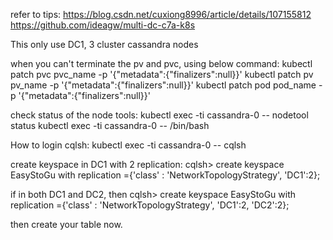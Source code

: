 refer to tips:
https://blog.csdn.net/cuxiong8996/article/details/107155812
https://github.com/ideagw/multi-dc-c7a-k8s

This only use DC1, 3 cluster cassandra nodes

when you can't terminate the pv and pvc, using below command:
kubectl patch pvc pvc_name -p '{"metadata":{"finalizers":null}}'
kubectl patch pv pv_name -p '{"metadata":{"finalizers":null}}'
kubectl patch pod pod_name -p '{"metadata":{"finalizers":null}}'

check status of the node tools:
kubectl exec -ti cassandra-0 -- nodetool status
kubectl exec -ti cassandra-0 -- /bin/bash

How to login cqlsh:
kubectl exec -ti cassandra-0 -- cqlsh

create keyspace in DC1 with 2 replication:
cqlsh> create keyspace EasyStoGu with replication ={'class' : 'NetworkTopologyStrategy', 'DC1':2};

if in both DC1 and DC2, then
cqlsh> create keyspace EasyStoGu with replication ={'class' : 'NetworkTopologyStrategy', 'DC1':2, 'DC2':2};

then create your table now.

